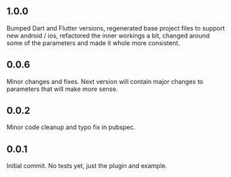 ## 1.0.0

Bumped Dart and Flutter versions, regenerated base project files to support new android / ios,
refactored the inner workings a bit, changed around some of the parameters and made it whole more
consistent.

## 0.0.6

Minor changes and fixes. Next version will contain major changes to parameters that will make more
sense.

## 0.0.2

Minor code cleanup and typo fix in pubspec.

## 0.0.1

Initial commit. No tests yet, just the plugin and example.
